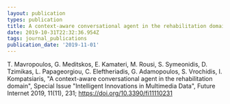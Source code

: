 ```yaml
---
layout: publication
types: publication
title: A context-aware conversational agent in the rehabilitation domain
date: 2019-10-31T22:32:36.954Z
tags: journal_publications
publication_date: '2019-11-01'
---
```

T. Mavropoulos, G. Meditskos, E. Kamateri, M. Rousi, S. Symeonidis, D. Tzimikas, L. Papageorgiou, C. Eleftheriadis, G. Adamopoulos, S. Vrochidis, I. Kompatsiaris, "A context-aware conversational agent in the rehabilitation domain", Special Issue "Intelligent Innovations in Multimedia Data", Future Internet 2019, 11(11), 231; https://doi.org/10.3390/fi11110231
